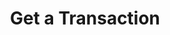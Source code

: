 ---
title: Get a Transaction
excerpt: Retrieve a Transaction
api:
  file: jacobswagger.json
  operationId: get_api-v2-transactions-trxid
hidden: false
---